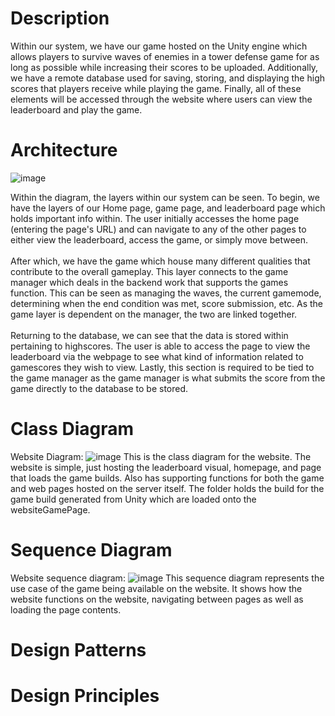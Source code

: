 # Description
Within our system, we have our game hosted on the Unity engine which allows players to survive waves of enemies in a tower defense game for as long as possible while increasing their scores to be uploaded.
Additionally, we have a remote database used for saving, storing, and displaying the high scores that players receive while playing the game.
Finally, all of these elements will be accessed through the website where users can view the leaderboard and play the game.

# Architecture
![image](https://github.com/NoomMiner/Ducks-Bath-Defense/assets/145489308/e8e0d992-814f-4f5f-86b9-227fa1f920a7)

Within the diagram, the layers within our system can be seen. To begin, we have the layers of our Home page, game page, and leaderboard page which holds important info within.
The user initially accesses the home page (entering the page's URL) and can navigate to any of the other pages to either view the leaderboard, access the game, or simply move between.
<br>
<br>
After which, we have the game which house many different qualities that contribute to the overall gameplay. 
This layer connects to the game manager which deals in the backend work that supports the games function.
This can be seen as managing the waves, the current gamemode, determining when the end condition was met, score submission, etc.
As the game layer is dependent on the manager, the two are linked together.
<br>
<br>
Returning to the database, we can see that the data is stored within pertaining to highscores.
The user is able to access the page to view the leaderboard via the webpage to see what kind of information related to gamescores they wish to view.
Lastly, this section is required to be tied to the game manager as the game manager is what submits the score from the game directly to the database to be stored.

# Class Diagram
Website Diagram:
![image](https://github.com/NoomMiner/Ducks-Bath-Defense/blob/D5/Deliverables/Submitted/websiteClassDiagram.png)
This is the class diagram for the website. The website is simple, just hosting the leaderboard visual, homepage, and page that loads the game builds. Also has supporting functions for both the game and web pages hosted on the server itself. The folder holds the build for the game build generated from Unity which are loaded onto the websiteGamePage.

# Sequence Diagram
Website sequence diagram:
![image](https://github.com/NoomMiner/Ducks-Bath-Defense/blob/D5/Deliverables/Submitted/websiteSequence.png)
This sequence diagram represents the use case of the game being available on the website. It shows how the website functions on the website, navigating between pages as well as loading the page contents.

# Design Patterns

# Design Principles
